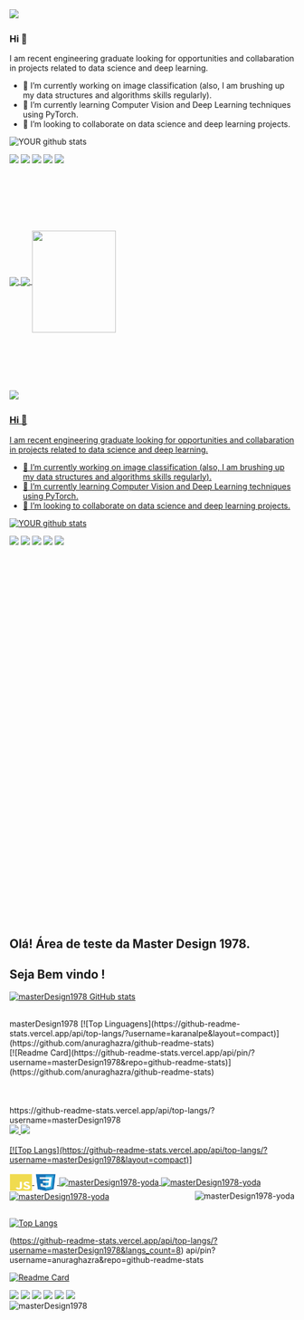 

<img src="https://github.com/pr2tik1/pr2tik1/blob/master/IMAGE-NAME">

### Hi 👋
I am recent engineering graduate looking for opportunities and collabaration in projects related to data science and deep learning.
- 🔭 I’m currently working on image classification (also, I am brushing up my data structures and algorithms skills regularly).
- 🌱 I’m currently learning Computer Vision and Deep Learning techniques using PyTorch.
- 🤝 I’m looking to collaborate on data science and deep learning projects. 

![YOUR github stats](https://github-readme-stats.vercel.app/api?username=USERNAME)

[<img src="https://img.shields.io/badge/twitter-%231DA1F2.svg?&style=for-the-badge&logo=twitter&logoColor=white" />](https://twitter.com/USERNAME) [<img src="https://img.shields.io/badge/medium-%2312100E.svg?&style=for-the-badge&logo=medium&logoColor=white" />](https://medium.com/USERNAME)  [<img src="https://img.shields.io/badge/linkedin-%230077B5.svg?&style=for-the-badge&logo=linkedin&logoColor=white" />](https://www.linkedin.com/in/USERNAME/) [<img src = "https://img.shields.io/badge/instagram-%23E4405F.svg?&style=for-the-badge&logo=instagram&logoColor=white">](https://www.instagram.com/USERNAME/) [<img src = "https://img.shields.io/badge/facebook-%231877F2.svg?&style=for-the-badge&logo=facebook&logoColor=white">](https://www.facebook.com/USERNAME)






<br>
<br>
<br>
<br>
<br>
<br>



<div>
  <a href="https://github.com/ellen2121">
  <img height="180em"   align="center" src="https://github-readme-stats.vercel.app/api?username=ellen2121&show_icons=true&theme=jolly&include_all_commits=true&count_private=true"/>
  <img height="180em"  align="center" src="https://github-readme-stats.vercel.app/api/top-langs/?username=ellen2121&&layout=compact&hide=shell&theme=jolly"/>

  <img align="center" width="148" height="180" src="https://media1.tenor.com/images/68e8337fb4eb7e40645d832c64762a8b/tenor.gif?itemid=19443613">
</div>
 
 
<br>
<br>
<br>
<br>
<br>
<br>



<img src="https://github.com/pr2tik1/pr2tik1/blob/master/IMAGE-NAME">

### Hi 👋
I am recent engineering graduate looking for opportunities and collabaration in projects related to data science and deep learning.
- 🔭 I’m currently working on image classification (also, I am brushing up my data structures and algorithms skills regularly).
- 🌱 I’m currently learning Computer Vision and Deep Learning techniques using PyTorch.
- 🤝 I’m looking to collaborate on data science and deep learning projects. 

![YOUR github stats](https://github-readme-stats.vercel.app/api?username=masterDesign1978)

[<img src="https://img.shields.io/badge/twitter-%231DA1F2.svg?&style=for-the-badge&logo=twitter&logoColor=white" />](https://twitter.com/masterDesign1978) [<img src="https://img.shields.io/badge/medium-%2312100E.svg?&style=for-the-badge&logo=medium&logoColor=white" />](https://medium.com/masterDesign1978)  [<img src="https://img.shields.io/badge/linkedin-%230077B5.svg?&style=for-the-badge&logo=linkedin&logoColor=white" />](https://www.linkedin.com/in/masterDesign1978/) [<img src = "https://img.shields.io/badge/instagram-%23E4405F.svg?&style=for-the-badge&logo=instagram&logoColor=white">](https://www.instagram.com/masterDesign1978/) [<img src = "https://img.shields.io/badge/facebook-%231877F2.svg?&style=for-the-badge&logo=facebook&logoColor=white">](https://www.facebook.com/masterDesign1978)








<br>
<br>
<br>
<br>
<br>
<br>
<br>
<br>
<br>
<br>
<br>
<br>
<br>
<br>
<br>
<br>
<br>
<br>
<br>
<br>
<br>
<br>
<br>
<br>
<br>
<br>
<br>
<br>
<br>
<br>
<br>
<br>
<br>
<br>
<br>
<br>
<br>
<br>


## Olá! Área de teste da Master Design 1978.

##	Seja Bem vindo !

<!-- Statics do user -->
[![masterDesign1978 GitHub stats](https://github-readme-stats.vercel.app/api?username=masterDesign1978)](https://github.com/anuraghazra/github-readme-stats)

<br>
<!-- Contagem e contribuição -->
masterDesign1978
[![Top Linguagens](https://github-readme-stats.vercel.app/api/top-langs/?username=karanalpe&layout=compact)](https://github.com/anuraghazra/github-readme-stats)

<br>
<!-- ????????????????  -->
 [![Readme Card](https://github-readme-stats.vercel.app/api/pin/?username=masterDesign1978&repo=github-readme-stats)](https://github.com/anuraghazra/github-readme-stats)

<br>
<br>
<br>
<br>
<!-- ????????????????  -->
https://github-readme-stats.vercel.app/api/top-langs/?username=masterDesign1978

 <div>
  <a href="https://github.com/masterDesign1978">
  <img height="160em" src="https://github-readme-stats.vercel.app/api?username=masterDesign1978&show_icons=true&theme=dracula&include_all_commits=true&count_private=true"/>
  <img height="130em" src="https://github-readme-stats.vercel.app/api/top-langs/?username=masterDesign1978&layout=compact&langs_count=7&theme=dracula"/>
</div>

<div style="display: inline_block"><br>
 [![Top Langs](https://github-readme-stats.vercel.app/api/top-langs/?username=masterDesign1978&layout=compact)]
</div>
 
<div style="display: inline_block"><br>
  <img align="center" alt="masterDesign1978-Js" height="30" width="40" src="https://raw.githubusercontent.com/devicons/devicon/master/icons/javascript/javascript-plain.svg">
  <img align="center" alt="masterDesign1978-CSS" height="30" width="40" src="https://raw.githubusercontent.com/devicons/devicon/master/icons/css3/css3-original.svg">
   <img align="center" alt="masterDesign1978-yoda" src="https://img.shields.io/badge/LinkedIn-0077B5?style=for-the-badge&logo=linkedin&logoColor=white">
  <img align="center" alt="masterDesign1978-yoda" src="https://img.shields.io/badge/Facebook-1877F2?style=for-the-badge&logo=facebook&logoColor=white">
  <img align="center" alt="masterDesign1978-yoda" src="https://img.shields.io/badge/Slack-4A154B?style=for-the-badge&logo=slack&logoColor=white">
   <img align="right" alt="masterDesign1978-yoda" src="https://img.shields.io/badge/Gmail-D14836?style=for-the-badge&logo=gmail&logoColor=white">
 </div>

 ##
 
 [![Top Langs](https://github-readme-stats.vercel.app/api/top-langs/?username=masterDesign1978&layout=compact)](https://github.com/masterDesign1978/github-readme-stats)

 
(https://github-readme-stats.vercel.app/api/top-langs/?username=masterDesign1978&langs_count=8)
api/pin?username=anuraghazra&repo=github-readme-stats
 
 [![Readme Card](https://github-readme-stats.vercel.app/api/pin/?username=anuraghazra&repo=github-readme-stats)](https://github.com/anuraghazra/github-readme-stats)

 <div> 
  <a href="https://www.youtube.com/channel/UC_-uuuZbY0AAt9CViNzvc-Q" target="_blank"><img src="https://img.shields.io/badge/YouTube-FF0000?style=for-the-badge&logo=youtube&logoColor=white" target="_blank"></a>
  <a href="https://instagram.com/rafaballerini" target="_blank"><img src="https://img.shields.io/badge/-Instagram-%23E4405F?style=for-the-badge&logo=instagram&logoColor=white" target="_blank"></a>
 	<a href="https://www.twitch.tv/rafaballerinii" target="_blank"><img src="https://img.shields.io/badge/Twitch-9146FF?style=for-the-badge&logo=twitch&logoColor=white" target="_blank"></a>
 <a href="https://discord.gg/G9GPg5SA75" target="_blank"><img src="https://img.shields.io/badge/Discord-7289DA?style=for-the-badge&logo=discord&logoColor=white" target="_blank"></a> 
  <a href = "mailto:contato@rafaballerini.tech"><img src="https://img.shields.io/badge/-Gmail-%23333?style=for-the-badge&logo=gmail&logoColor=white" target="_blank"></a>
  <a href="https://www.linkedin.com/in/rafaella-ballerini-45875016a" target="_blank"><img src="https://img.shields.io/badge/-LinkedIn-%230077B5?style=for-the-badge&logo=linkedin&logoColor=white" target="_blank"></a> 
 
  <!--
  ![Snake animation](https://github.com/masterDesign1978/masterDesign1978/blob/output/github-contribution-grid-snake.svg)
  -->
  
</div>

<div>
 
 <img src="https://komarev.com/ghpvc/?username=masterDesign1978&color=green" alt="masterDesign1978" /> 
 
</div>

